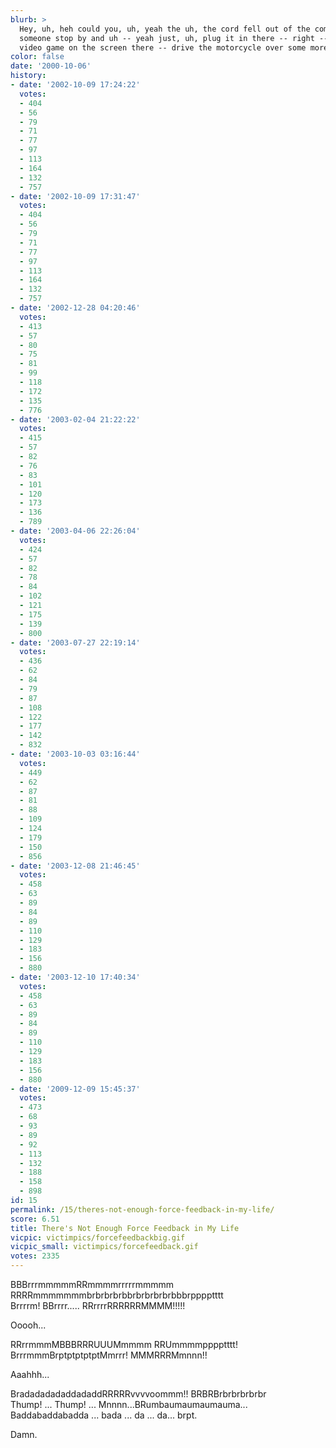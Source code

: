 ```yaml
---
blurb: >
  Hey, uh, heh could you, uh, yeah the uh, the cord fell out of the computer. Could
  someone stop by and uh -- yeah just, uh, plug it in there -- right -- uh, now, the
  video game on the screen there -- drive the motorcycle over some more bumps...
color: false
date: '2000-10-06'
history:
- date: '2002-10-09 17:24:22'
  votes:
  - 404
  - 56
  - 79
  - 71
  - 77
  - 97
  - 113
  - 164
  - 132
  - 757
- date: '2002-10-09 17:31:47'
  votes:
  - 404
  - 56
  - 79
  - 71
  - 77
  - 97
  - 113
  - 164
  - 132
  - 757
- date: '2002-12-28 04:20:46'
  votes:
  - 413
  - 57
  - 80
  - 75
  - 81
  - 99
  - 118
  - 172
  - 135
  - 776
- date: '2003-02-04 21:22:22'
  votes:
  - 415
  - 57
  - 82
  - 76
  - 83
  - 101
  - 120
  - 173
  - 136
  - 789
- date: '2003-04-06 22:26:04'
  votes:
  - 424
  - 57
  - 82
  - 78
  - 84
  - 102
  - 121
  - 175
  - 139
  - 800
- date: '2003-07-27 22:19:14'
  votes:
  - 436
  - 62
  - 84
  - 79
  - 87
  - 108
  - 122
  - 177
  - 142
  - 832
- date: '2003-10-03 03:16:44'
  votes:
  - 449
  - 62
  - 87
  - 81
  - 88
  - 109
  - 124
  - 179
  - 150
  - 856
- date: '2003-12-08 21:46:45'
  votes:
  - 458
  - 63
  - 89
  - 84
  - 89
  - 110
  - 129
  - 183
  - 156
  - 880
- date: '2003-12-10 17:40:34'
  votes:
  - 458
  - 63
  - 89
  - 84
  - 89
  - 110
  - 129
  - 183
  - 156
  - 880
- date: '2009-12-09 15:45:37'
  votes:
  - 473
  - 68
  - 93
  - 89
  - 92
  - 113
  - 132
  - 188
  - 158
  - 898
id: 15
permalink: /15/theres-not-enough-force-feedback-in-my-life/
score: 6.51
title: There's Not Enough Force Feedback in My Life
vicpic: victimpics/forcefeedbackbig.gif
vicpic_small: victimpics/forcefeedback.gif
votes: 2335
---
```


BBBrrrmmmmmRRmmmmrrrrrmmmmm  
 RRRRmmmmmmmbrbrbrbrbbrbrbrbrbrbbbrpppptttt  
 Brrrrm! BBrrrr..... RRrrrrRRRRRRMMMM!!!!!  

Ooooh...

RRrrmmmMBBBRRRUUUMmmmm RRUmmmmpppptttt!  
 BrrrmmmBrptptptptptMmrrr! MMMRRRMmnnn!!

Aaahhh...

BradadadadaddadaddRRRRRvvvvoommm!! BRBRBrbrbrbrbrbr  
 Thump! ... Thump! ... Mnnnn...BRumbaumaumaumauma...  
 Baddabaddabadda ... bada ... da ... da... brpt.  

Damn.